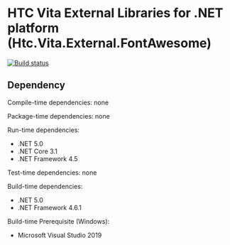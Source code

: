 # HTC Vita External Libraries for .NET platform (Htc.Vita.External.FontAwesome)

[![Build status](https://ci.appveyor.com/api/projects/status/myp0f012507mslk3?svg=true)](https://ci.appveyor.com/project/kenelin/vita-external-fontawesome-csharp)

## Dependency

Compile-time dependencies: none

Package-time dependencies: none

Run-time dependencies:

* .NET 5.0
* .NET Core 3.1
* .NET Framework 4.5

Test-time dependencies: none

Build-time dependencies:

* .NET 5.0
* .NET Framework 4.6.1

Build-time Prerequisite (Windows):

* Microsoft Visual Studio 2019
